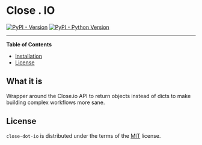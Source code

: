 # Close . IO

[![PyPI - Version](https://img.shields.io/pypi/v/close-dot-io.svg)](https://pypi.org/project/close-io-flows)
[![PyPI - Python Version](https://img.shields.io/pypi/pyversions/close-dot-io.svg)](https://pypi.org/project/close-io-flows)

-----

**Table of Contents**

- [Installation](#installation)
- [License](#license)

[//]: # (## Installation)

[//]: # ()
[//]: # (```console)

[//]: # (pip install close-dot-io)

[//]: # (```)

## What it is

Wrapper around the Close.io API to return objects instead of dicts to make building complex workflows more sane.


## License

`close-dot-io` is distributed under the terms of the [MIT](https://spdx.org/licenses/MIT.html) license.

